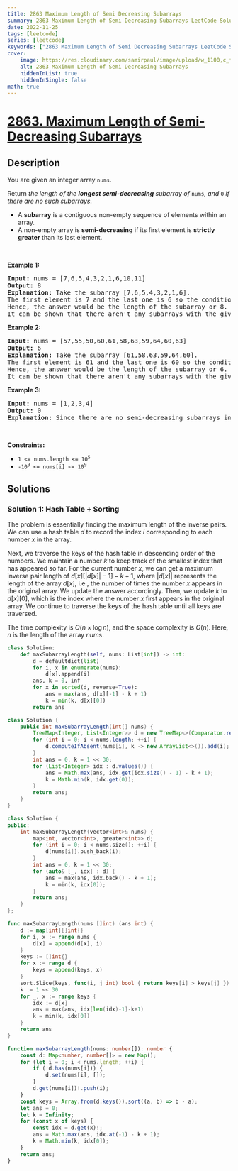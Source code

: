 ```yaml
---
title: 2863 Maximum Length of Semi Decreasing Subarrays
summary: 2863 Maximum Length of Semi Decreasing Subarrays LeetCode Solution Explained
date: 2022-11-25
tags: [leetcode]
series: [leetcode]
keywords: ["2863 Maximum Length of Semi Decreasing Subarrays LeetCode Solution Explained in all languages", "2863 Maximum Length of Semi Decreasing Subarrays", "LeetCode", "leetcode solution in Python3 C++ Java Go PHP Ruby Swift TypeScript Rust C# JavaScript C", "GeeksforGeeks", "InterviewBit", "Coding Ninjas", "HackerRank", "HackerEarth", "CodeChef", "TopCoder", "AlgoExpert", "freeCodeCamp", "Codeforces", "GitHub", "AtCoder", "Samir Paul"]
cover:
    image: https://res.cloudinary.com/samirpaul/image/upload/w_1100,c_fit,co_rgb:FFFFFF,l_text:Arial_75_bold:2863 Maximum Length of Semi Decreasing Subarrays - Solution Explained/problem-solving.webp
    alt: 2863 Maximum Length of Semi Decreasing Subarrays
    hiddenInList: true
    hiddenInSingle: false
math: true
---
```



# [2863. Maximum Length of Semi-Decreasing Subarrays](https://leetcode.com/problems/maximum-length-of-semi-decreasing-subarrays)


## Description

<p>You are given an integer array <code>nums</code>.</p>

<p>Return <em>the length of the <strong>longest semi-decreasing</strong> subarray of </em><code>nums</code><em>, and </em><code>0</code><em> if there are no such subarrays.</em></p>

<ul>
	<li>A <b>subarray</b> is a contiguous non-empty sequence of elements within an array.</li>
	<li>A non-empty array is <strong>semi-decreasing</strong> if its first element is <strong>strictly greater</strong> than its last element.</li>
</ul>

<p>&nbsp;</p>
<p><strong class="example">Example 1:</strong></p>

<pre>
<strong>Input:</strong> nums = [7,6,5,4,3,2,1,6,10,11]
<strong>Output:</strong> 8
<strong>Explanation:</strong> Take the subarray [7,6,5,4,3,2,1,6].
The first element is 7 and the last one is 6 so the condition is met.
Hence, the answer would be the length of the subarray or 8.
It can be shown that there aren&#39;t any subarrays with the given condition with a length greater than 8.
</pre>

<p><strong class="example">Example 2:</strong></p>

<pre>
<strong>Input:</strong> nums = [57,55,50,60,61,58,63,59,64,60,63]
<strong>Output:</strong> 6
<strong>Explanation:</strong> Take the subarray [61,58,63,59,64,60].
The first element is 61 and the last one is 60 so the condition is met.
Hence, the answer would be the length of the subarray or 6.
It can be shown that there aren&#39;t any subarrays with the given condition with a length greater than 6.
</pre>

<p><strong class="example">Example 3:</strong></p>

<pre>
<strong>Input:</strong> nums = [1,2,3,4]
<strong>Output:</strong> 0
<strong>Explanation:</strong> Since there are no semi-decreasing subarrays in the given array, the answer is 0.
</pre>

<p>&nbsp;</p>
<p><strong>Constraints:</strong></p>

<ul>
	<li><code>1 &lt;= nums.length &lt;= 10<sup>5</sup></code></li>
	<li><code>-10<sup>9</sup> &lt;= nums[i] &lt;= 10<sup>9</sup></code></li>
</ul>

## Solutions

### Solution 1: Hash Table + Sorting

The problem is essentially finding the maximum length of the inverse pairs. We can use a hash table $d$ to record the index $i$ corresponding to each number $x$ in the array.

Next, we traverse the keys of the hash table in descending order of the numbers. We maintain a number $k$ to keep track of the smallest index that has appeared so far. For the current number $x$, we can get a maximum inverse pair length of $d[x][|d[x]|-1]-k + 1$, where $|d[x]|$ represents the length of the array $d[x]$, i.e., the number of times the number $x$ appears in the original array. We update the answer accordingly. Then, we update $k$ to $d[x][0]$, which is the index where the number $x$ first appears in the original array. We continue to traverse the keys of the hash table until all keys are traversed.

The time complexity is $O(n \times \log n)$, and the space complexity is $O(n)$. Here, $n$ is the length of the array $nums$.

<!-- tabs:start -->

```python
class Solution:
    def maxSubarrayLength(self, nums: List[int]) -> int:
        d = defaultdict(list)
        for i, x in enumerate(nums):
            d[x].append(i)
        ans, k = 0, inf
        for x in sorted(d, reverse=True):
            ans = max(ans, d[x][-1] - k + 1)
            k = min(k, d[x][0])
        return ans
```

```java
class Solution {
    public int maxSubarrayLength(int[] nums) {
        TreeMap<Integer, List<Integer>> d = new TreeMap<>(Comparator.reverseOrder());
        for (int i = 0; i < nums.length; ++i) {
            d.computeIfAbsent(nums[i], k -> new ArrayList<>()).add(i);
        }
        int ans = 0, k = 1 << 30;
        for (List<Integer> idx : d.values()) {
            ans = Math.max(ans, idx.get(idx.size() - 1) - k + 1);
            k = Math.min(k, idx.get(0));
        }
        return ans;
    }
}
```

```cpp
class Solution {
public:
    int maxSubarrayLength(vector<int>& nums) {
        map<int, vector<int>, greater<int>> d;
        for (int i = 0; i < nums.size(); ++i) {
            d[nums[i]].push_back(i);
        }
        int ans = 0, k = 1 << 30;
        for (auto& [_, idx] : d) {
            ans = max(ans, idx.back() - k + 1);
            k = min(k, idx[0]);
        }
        return ans;
    }
};
```

```go
func maxSubarrayLength(nums []int) (ans int) {
	d := map[int][]int{}
	for i, x := range nums {
		d[x] = append(d[x], i)
	}
	keys := []int{}
	for x := range d {
		keys = append(keys, x)
	}
	sort.Slice(keys, func(i, j int) bool { return keys[i] > keys[j] })
	k := 1 << 30
	for _, x := range keys {
		idx := d[x]
		ans = max(ans, idx[len(idx)-1]-k+1)
		k = min(k, idx[0])
	}
	return ans
}
```

```ts
function maxSubarrayLength(nums: number[]): number {
    const d: Map<number, number[]> = new Map();
    for (let i = 0; i < nums.length; ++i) {
        if (!d.has(nums[i])) {
            d.set(nums[i], []);
        }
        d.get(nums[i])!.push(i);
    }
    const keys = Array.from(d.keys()).sort((a, b) => b - a);
    let ans = 0;
    let k = Infinity;
    for (const x of keys) {
        const idx = d.get(x)!;
        ans = Math.max(ans, idx.at(-1) - k + 1);
        k = Math.min(k, idx[0]);
    }
    return ans;
}
```

<!-- tabs:end -->

<!-- end -->
